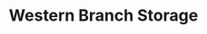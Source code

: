 ---
title: "Western Branch Storage"
url: /chesapeake/western-branch-storage/
shop: storage rental
---